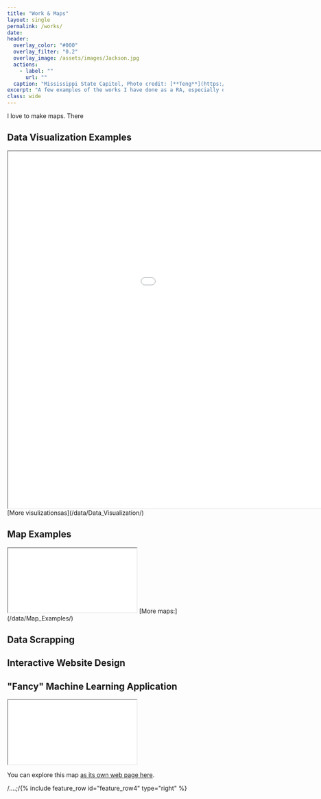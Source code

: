 ```yaml
---
title: "Work & Maps"
layout: single
permalink: /works/
date:
header:
  overlay_color: "#000"
  overlay_filter: "0.2"
  overlay_image: /assets/images/Jackson.jpg
  actions:
    - label: ""
      url: ""
  caption: "Mississippi State Capitol, Photo credit: [**Teng**](https://stormocean.github.io)"
excerpt: "A few examples of the works I have done as a RA, especially on data visualization:"
class: wide
---
```

I love to make maps. There 

## Data Visualization Examples
<iframe src="/assets/images/res/Indices1_min_distance.png" height="832" width="1219"></iframe>
[More visulizationsas](/data/Data_Visualization/)

## Map Examples
<iframe src="/assets/maps/east_java_anim/East_Java3js.html"></iframe>
[More maps:](/data/Map_Examples/)

## Data Scrapping



## Interactive Website Design



## "Fancy" Machine Learning Application

<iframe src="/assets/maps/Online-map.html" ></iframe>

You can explore this map [as its own web page here](/assets/maps/Online-map.html).

/....;/{% include feature_row id="feature_row4" type="right" %}
